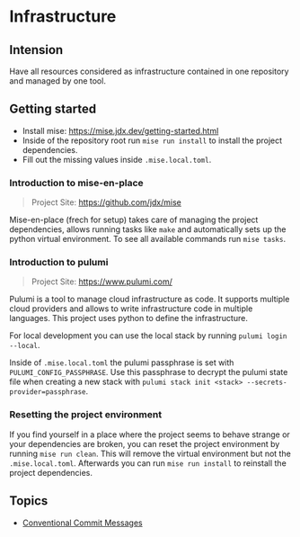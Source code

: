 # Infrastructure

## Intension

Have all resources considered as infrastructure contained in one repository and managed
by one tool.

## Getting started

- Install mise: https://mise.jdx.dev/getting-started.html
- Inside of the repository root run `mise run install` to install the project dependencies.
- Fill out the missing values inside `.mise.local.toml`.

### Introduction to mise-en-place

> Project Site: https://github.com/jdx/mise

Mise-en-place (frech for setup) takes care of managing the project dependencies, allows
running tasks like `make` and automatically sets up the python virtual environment.
To see all available commands run `mise tasks`.

### Introduction to pulumi

> Project Site: https://www.pulumi.com/

Pulumi is a tool to manage cloud infrastructure as code. It supports multiple cloud
providers and allows to write infrastructure code in multiple languages. This project
uses python to define the infrastructure.

For local development you can use the local stack by running `pulumi login --local`.

Inside of `.mise.local.toml` the pulumi passphrase is set with `PULUMI_CONFIG_PASSPHRASE`.
Use this passphrase to decrypt the pulumi state file when creating a new stack with
`pulumi stack init <stack> --secrets-provider=passphrase`.

### Resetting the project environment

If you find yourself in a place where the project seems to behave strange or your
dependencies are broken, you can reset the project environment by running `mise run clean`.
This will remove the virtual environment but not the `.mise.local.toml`. Afterwards you
can run `mise run install` to reinstall the project dependencies.

## Topics

- [Conventional Commit Messages](./docs/conventional-commit-messages.md)

